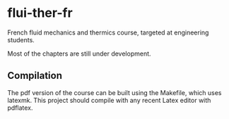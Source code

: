 # flui-ther-fr
French fluid mechanics and thermics course, targeted at engineering students.

Most of the chapters are still under development.

## Compilation
The pdf version of the course can be built using the Makefile, which uses latexmk. This project should compile with any recent Latex editor with pdflatex.
